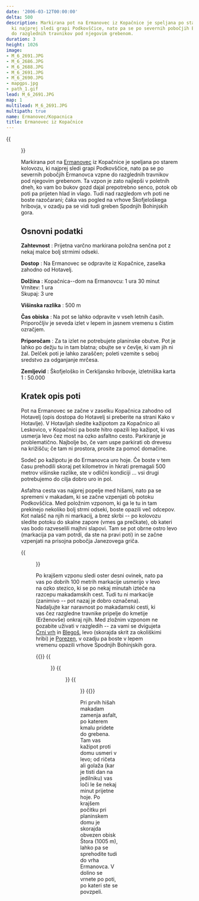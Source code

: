 ```yaml
---
date: '2006-03-12T00:00:00'
delta: 500
description: Markirana pot na Ermanovec iz Kopačnice je speljana po starem kolovozu,
  ki najprej sledi grapi Podkovščice, nato pa se po severnih pobočjih Ermanovca vzpne
  do razglednih travnikov pod njegovim grebenom.
duration: 3
height: 1026
image:
- M_6_2691.JPG
- M_6_2686.JPG
- M_6_2688.JPG
- M_6_2691.JPG
- M_6_2690.JPG
- mapgps.jpg
- path_1.gif
lead: M_6_2691.JPG
map: 1
multilead: M_6_2691.JPG
multipath: true
name: Ermanovec/Kopacnica
title: Ermanovec iz Kopačnice
---
```

{{<figure src="M_6_2691.JPG">}}

Markirana pot na [Ermanovec](../) iz Kopačnice je speljana po starem kolovozu, ki najprej sledi grapi Podkovščice, nato pa se po severnih pobočjih Ermanovca vzpne do razglednih travnikov pod njegovim grebenom. Ta vzpon je zato najlepši v poletnih dneh, ko vam bo bukov gozd dajal prepotrebno senco, potok ob poti pa prijeten hlad in vlago. Tudi nad razgledom vrh poti ne boste razočarani; čaka vas pogled na vrhove Škofjeloškega hribovja, v ozadju pa se vidi tudi greben Spodnjih Bohinjskih gora.

## Osnovni podatki

**Zahtevnost**
:   Prijetna varčno markirana položna senčna pot z nekaj malce bolj strmimi odseki.

**Dostop**
:   Na Ermanovec se odpravite iz Kopačnice, zaselka zahodno od Hotavelj.

**Dolžina**
:   Kopačnica--dom na Ermanovcu: 1 ura 30 minut\
    Vrnitev: 1 ura\
    Skupaj: 3 ure

**Višinska razlika**
:   500 m

**Čas obiska**
:   Na pot se lahko odpravite v vseh letnih časih. Priporočljiv je seveda izlet v lepem in jasnem vremenu s čistim ozračjem.

**Priporočam**
:   Za ta izlet ne potrebujete planinske obutve. Pot je lahko po dežju tu in tam blatna; obujte se v čevlje, ki vam jih ni žal. Delček poti je lahko zaraščen; poleti vzemite s seboj sredstvo za odganjanje mrčesa.

**Zemljevid**
:   Škofjeloško in Cerkljansko hribovje, izletniška karta 1 : 50.000

Kratek opis poti
----------------

Pot na Ermanovec se začne v zaselku Kopačnica zahodno od Hotavelj (opis dostopa do Hotavelj si preberite na strani Kako v Hotavlje). V Hotavljah sledite kažipotom za Kopačnico ali Leskovico, v Kopačnici pa boste hitro opazili lep kažipot, ki vas usmerja levo čez most na ozko asfaltno cesto. Parkiranje je problematično. Najbolje bo, če vam uspe parkirati ob drevesu na križišču; če tam ni prostora, prosite za pomoč domačine.

Sodeč po kažipotu je do Ermanovca uro hoje. Če boste v tem času prehodili skoraj pet kilometrov in hkrati premagali 500 metrov višinske razlike, ste v odlični kondiciji \... vsi drugi potrebujemo do cilja dobro uro in pol.

Asfaltna cesta vas najprej popelje med hišami, nato pa se spremeni v makadam, ki se začne vzpenjati ob potoku Podkovščica. Med položnim vzponom, ki ga le tu in tam prekinejo nekoliko bolj strmi odseki, boste opazili več odcepov. Kot nalašč na njih ni markacij, a brez skrbi -- po kolovozu sledite potoku do skalne zapore (vmes ga prečkate), ob kateri vas bodo razveselili majhni slapovi. Tam se pot obrne ostro levo (markacija pa vam potrdi, da ste na pravi poti) in se začne vzpenjati na prisojna pobočja Janezovega griča.

{{<figure src="M_6_2686.JPG" caption="Dolina Podkovščice">}}

Po krajšem vzponu sledi oster desni ovinek, nato pa vas po dobrih 100 metrih markacije usmerijo v levo na ozko stezico, ki se po nekaj minutah izteče na razcepu makadamskih cest. Tudi tu ni markacije (zanimivo -- pot nazaj je dobro označena). Nadaljujte kar naravnost po makadamski cesti, ki vas čez razgledne travnike pripelje do kmetije (Erženovše) onkraj njih. Med zložnim vzponom ne pozabite uživati v razgledih -- za vami se dvigujeta [Črni vrh](../CrniVrhCerkno) in [Blegoš](../Blegos), levo (skorajda skrit za okoliškimi hribi) je [Porezen](../Porezen), v ozadju pa boste v lepem vremenu opazili vrhove Spodnjih Bohinjskih gora.

{{<gallery>}}
{{<figure src="M_6_2688.JPG">}}
{{<figure src="M_6_2691.JPG" caption="Pogled na Blegoš">}} {{<figure src="M_6_2690.JPG" caption="Erženovše">}}
{{</gallery>}}

Pri prvih hišah makadam zamenja asfalt, po katerem kmalu pridete do grebena. Tam vas kažipot proti domu usmeri v levo; od ričeta ali golaža (kar je tisti dan na jedilniku) vas loči le še nekaj minut prijetne hoje. Po krajšem počitku pri planinskem domu je skorajda obvezen obisk Štora (1005 m), lahko pa se sprehodite tudi do vrha Ermanovca. V dolino se vrnete po poti, po kateri ste se povzpeli.
